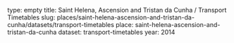 type: empty
title: Saint Helena, Ascension and Tristan da Cunha / Transport Timetables
slug: places/saint-helena-ascension-and-tristan-da-cunha/datasets/transport-timetables
place: saint-helena-ascension-and-tristan-da-cunha
dataset: transport-timetables
year: 2014
